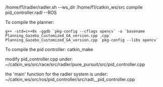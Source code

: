 /home/f1/radler/radler.sh --ws_dir /home/f1/catkin_ws/src compile pid_controller.radl --ROS


To compile the planner:

	g++ -std=c++0x -ggdb `pkg-config --cflags opencv` -o `basename Planning_Gazebo_Customized_GA_version.cpp .cpp` Planning_Gazebo_Customized_GA_version.cpp `pkg-config --libs opencv`


To compile the pid controller:
	catkin_make



modify pid_controller.cpp under:
~/catkin_ws/src/race/src/radler/pure_pursuit/src/pid_controller.cpp

the 'main' function for the radler system is under:
~/catkin_ws/src/ros/pid_controller/src/radl__pid_controller.cpp

